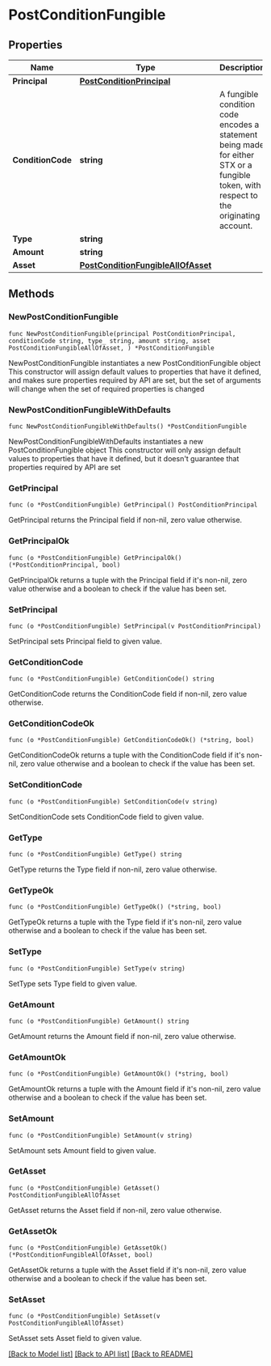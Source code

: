 # PostConditionFungible

## Properties

Name | Type | Description | Notes
------------ | ------------- | ------------- | -------------
**Principal** | [**PostConditionPrincipal**](PostConditionPrincipal.md) |  | 
**ConditionCode** | **string** | A fungible condition code encodes a statement being made for either STX or a fungible token, with respect to the originating account. | 
**Type** | **string** |  | 
**Amount** | **string** |  | 
**Asset** | [**PostConditionFungibleAllOfAsset**](PostConditionFungibleAllOfAsset.md) |  | 

## Methods

### NewPostConditionFungible

`func NewPostConditionFungible(principal PostConditionPrincipal, conditionCode string, type_ string, amount string, asset PostConditionFungibleAllOfAsset, ) *PostConditionFungible`

NewPostConditionFungible instantiates a new PostConditionFungible object
This constructor will assign default values to properties that have it defined,
and makes sure properties required by API are set, but the set of arguments
will change when the set of required properties is changed

### NewPostConditionFungibleWithDefaults

`func NewPostConditionFungibleWithDefaults() *PostConditionFungible`

NewPostConditionFungibleWithDefaults instantiates a new PostConditionFungible object
This constructor will only assign default values to properties that have it defined,
but it doesn't guarantee that properties required by API are set

### GetPrincipal

`func (o *PostConditionFungible) GetPrincipal() PostConditionPrincipal`

GetPrincipal returns the Principal field if non-nil, zero value otherwise.

### GetPrincipalOk

`func (o *PostConditionFungible) GetPrincipalOk() (*PostConditionPrincipal, bool)`

GetPrincipalOk returns a tuple with the Principal field if it's non-nil, zero value otherwise
and a boolean to check if the value has been set.

### SetPrincipal

`func (o *PostConditionFungible) SetPrincipal(v PostConditionPrincipal)`

SetPrincipal sets Principal field to given value.


### GetConditionCode

`func (o *PostConditionFungible) GetConditionCode() string`

GetConditionCode returns the ConditionCode field if non-nil, zero value otherwise.

### GetConditionCodeOk

`func (o *PostConditionFungible) GetConditionCodeOk() (*string, bool)`

GetConditionCodeOk returns a tuple with the ConditionCode field if it's non-nil, zero value otherwise
and a boolean to check if the value has been set.

### SetConditionCode

`func (o *PostConditionFungible) SetConditionCode(v string)`

SetConditionCode sets ConditionCode field to given value.


### GetType

`func (o *PostConditionFungible) GetType() string`

GetType returns the Type field if non-nil, zero value otherwise.

### GetTypeOk

`func (o *PostConditionFungible) GetTypeOk() (*string, bool)`

GetTypeOk returns a tuple with the Type field if it's non-nil, zero value otherwise
and a boolean to check if the value has been set.

### SetType

`func (o *PostConditionFungible) SetType(v string)`

SetType sets Type field to given value.


### GetAmount

`func (o *PostConditionFungible) GetAmount() string`

GetAmount returns the Amount field if non-nil, zero value otherwise.

### GetAmountOk

`func (o *PostConditionFungible) GetAmountOk() (*string, bool)`

GetAmountOk returns a tuple with the Amount field if it's non-nil, zero value otherwise
and a boolean to check if the value has been set.

### SetAmount

`func (o *PostConditionFungible) SetAmount(v string)`

SetAmount sets Amount field to given value.


### GetAsset

`func (o *PostConditionFungible) GetAsset() PostConditionFungibleAllOfAsset`

GetAsset returns the Asset field if non-nil, zero value otherwise.

### GetAssetOk

`func (o *PostConditionFungible) GetAssetOk() (*PostConditionFungibleAllOfAsset, bool)`

GetAssetOk returns a tuple with the Asset field if it's non-nil, zero value otherwise
and a boolean to check if the value has been set.

### SetAsset

`func (o *PostConditionFungible) SetAsset(v PostConditionFungibleAllOfAsset)`

SetAsset sets Asset field to given value.



[[Back to Model list]](../README.md#documentation-for-models) [[Back to API list]](../README.md#documentation-for-api-endpoints) [[Back to README]](../README.md)


